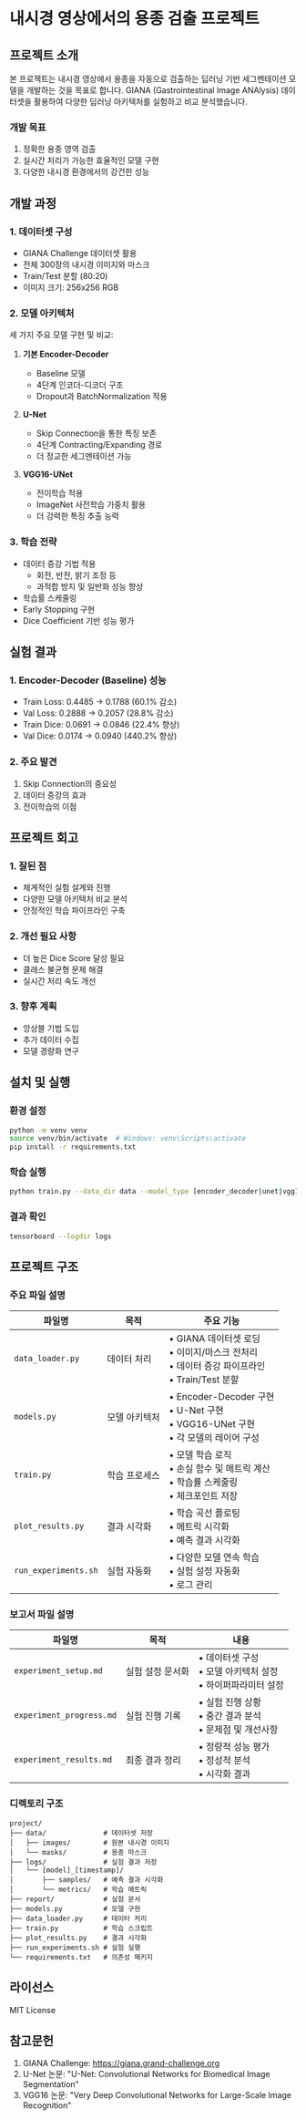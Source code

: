 # 내시경 영상에서의 용종 검출 프로젝트

## 프로젝트 소개
본 프로젝트는 내시경 영상에서 용종을 자동으로 검출하는 딥러닝 기반 세그멘테이션 모델을 개발하는 것을 목표로 합니다. 
GIANA (Gastrointestinal Image ANAlysis) 데이터셋을 활용하여 다양한 딥러닝 아키텍처를 실험하고 비교 분석했습니다.

### 개발 목표
1. 정확한 용종 영역 검출
2. 실시간 처리가 가능한 효율적인 모델 구현
3. 다양한 내시경 환경에서의 강건한 성능

## 개발 과정

### 1. 데이터셋 구성
- GIANA Challenge 데이터셋 활용
- 전체 300장의 내시경 이미지와 마스크
- Train/Test 분할 (80:20)
- 이미지 크기: 256x256 RGB

### 2. 모델 아키텍처
세 가지 주요 모델 구현 및 비교:

1. **기본 Encoder-Decoder**
   - Baseline 모델
   - 4단계 인코더-디코더 구조
   - Dropout과 BatchNormalization 적용

2. **U-Net**
   - Skip Connection을 통한 특징 보존
   - 4단계 Contracting/Expanding 경로
   - 더 정교한 세그멘테이션 가능

3. **VGG16-UNet**
   - 전이학습 적용
   - ImageNet 사전학습 가중치 활용
   - 더 강력한 특징 추출 능력

### 3. 학습 전략
- 데이터 증강 기법 적용
  - 회전, 반전, 밝기 조정 등
  - 과적합 방지 및 일반화 성능 향상
- 학습률 스케줄링
- Early Stopping 구현
- Dice Coefficient 기반 성능 평가

## 실험 결과

### 1. Encoder-Decoder (Baseline) 성능
- Train Loss: 0.4485 → 0.1788 (60.1% 감소)
- Val Loss: 0.2888 → 0.2057 (28.8% 감소)
- Train Dice: 0.0691 → 0.0846 (22.4% 향상)
- Val Dice: 0.0174 → 0.0940 (440.2% 향상)

### 2. 주요 발견
1. Skip Connection의 중요성
2. 데이터 증강의 효과
3. 전이학습의 이점

## 프로젝트 회고

### 1. 잘된 점
- 체계적인 실험 설계와 진행
- 다양한 모델 아키텍처 비교 분석
- 안정적인 학습 파이프라인 구축

### 2. 개선 필요 사항
- 더 높은 Dice Score 달성 필요
- 클래스 불균형 문제 해결
- 실시간 처리 속도 개선

### 3. 향후 계획
- 앙상블 기법 도입
- 추가 데이터 수집
- 모델 경량화 연구

## 설치 및 실행

### 환경 설정
```bash
python -m venv venv
source venv/bin/activate  # Windows: venv\Scripts\activate
pip install -r requirements.txt
```

### 학습 실행
```bash
python train.py --data_dir data --model_type [encoder_decoder|unet|vgg16_unet] --epochs 50 --batch_size 16 --img_size 256
```

### 결과 확인
```bash
tensorboard --logdir logs
```

## 프로젝트 구조

### 주요 파일 설명

| 파일명 | 목적 | 주요 기능 |
|--------|------|-----------|
| `data_loader.py` | 데이터 처리 | • GIANA 데이터셋 로딩<br>• 이미지/마스크 전처리<br>• 데이터 증강 파이프라인<br>• Train/Test 분할 |
| `models.py` | 모델 아키텍처 | • Encoder-Decoder 구현<br>• U-Net 구현<br>• VGG16-UNet 구현<br>• 각 모델의 레이어 구성 |
| `train.py` | 학습 프로세스 | • 모델 학습 로직<br>• 손실 함수 및 메트릭 계산<br>• 학습률 스케줄링<br>• 체크포인트 저장 |
| `plot_results.py` | 결과 시각화 | • 학습 곡선 플로팅<br>• 메트릭 시각화<br>• 예측 결과 시각화 |
| `run_experiments.sh` | 실험 자동화 | • 다양한 모델 연속 학습<br>• 실험 설정 자동화<br>• 로그 관리 |

### 보고서 파일 설명

| 파일명 | 목적 | 내용 |
|--------|------|------|
| `experiment_setup.md` | 실험 설정 문서화 | • 데이터셋 구성<br>• 모델 아키텍처 설정<br>• 하이퍼파라미터 설정 |
| `experiment_progress.md` | 실험 진행 기록 | • 실험 진행 상황<br>• 중간 결과 분석<br>• 문제점 및 개선사항 |
| `experiment_results.md` | 최종 결과 정리 | • 정량적 성능 평가<br>• 정성적 분석<br>• 시각화 결과 |

### 디렉토리 구조
```
project/
├── data/              # 데이터셋 저장
│   ├── images/        # 원본 내시경 이미지
│   └── masks/         # 용종 마스크
├── logs/              # 실험 결과 저장
│   └── [model]_[timestamp]/
│       ├── samples/   # 예측 결과 시각화
│       └── metrics/   # 학습 메트릭
├── report/            # 실험 문서
├── models.py          # 모델 구현
├── data_loader.py     # 데이터 처리
├── train.py           # 학습 스크립트
├── plot_results.py    # 결과 시각화
├── run_experiments.sh # 실험 실행
└── requirements.txt   # 의존성 패키지
```

## 라이선스
MIT License

## 참고문헌
1. GIANA Challenge: https://giana.grand-challenge.org
2. U-Net 논문: "U-Net: Convolutional Networks for Biomedical Image Segmentation"
3. VGG16 논문: "Very Deep Convolutional Networks for Large-Scale Image Recognition" 